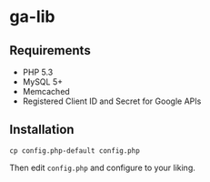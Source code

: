 # ga-lib

## Requirements

* PHP 5.3
* MySQL 5+
* Memcached
* Registered Client ID and Secret for Google APIs

## Installation

    cp config.php-default config.php

Then edit `config.php` and configure to your liking.